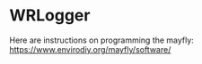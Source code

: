 # WRLogger
Here are instructions on programming the mayfly: https://www.envirodiy.org/mayfly/software/
